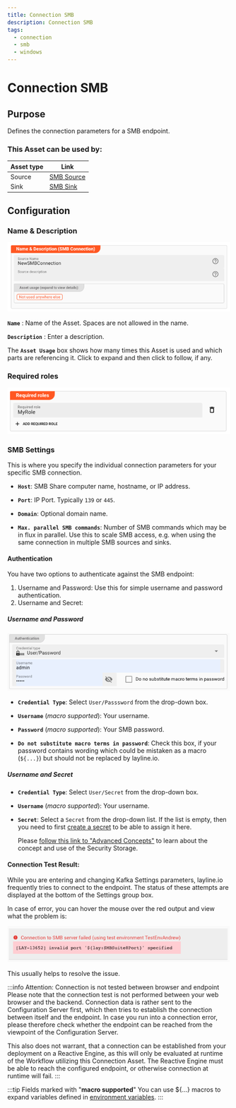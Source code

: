 ```yaml
---
title: Connection SMB
description: Connection SMB
tags:
  - connection
  - smb
  - windows
---
```


# Connection SMB

## Purpose

Defines the connection parameters for a SMB endpoint.

### This Asset can be used by:

| Asset type | Link                                                |
|------------|-----------------------------------------------------|
| Source     | [SMB Source](/docs/assets/sources/asset-source-smb) |
| Sink       | [SMB Sink](/docs/assets/sinks/asset-sink-smb)       |

## Configuration

### Name & Description

![Name & Description (Connection SMB)](.asset-connection-smb_images/0243a9e1.png)

**`Name`** : Name of the Asset. Spaces are not allowed in the name.

**`Description`** : Enter a description.

The **`Asset Usage`** box shows how many times this Asset is used and which parts are referencing it. Click to expand and then click to follow, if any.

### Required roles

![Required Roles (Connection SMB)](./.asset-connection-smb_images/c2e6ec39.png)

### SMB Settings

This is where you specify the individual connection parameters for your specific SMB connection.

* **`Host`**:
  SMB Share computer name, hostname, or IP address.

* **`Port`**:
  IP Port. Typically `139` or `445`.

* **`Domain`**:
  Optional domain name.

* **`Max. parallel SMB commands`**:
  Number of SMB commands which may be in flux in parallel.
  Use this to scale SMB access, e.g. when using the same connection in multiple SMB sources and sinks.

#### Authentication

You have two options to authenticate against the SMB endpoint:

1. Username and Password: Use this for simple username and password authentication.
2. Username and Secret:

##### Username and Password

![Username and Password (Connection SMB)](.asset-connection-smb_images/bdbf6d1b.png)

* **`Credential Type`**:
  Select `User/Passsword` from the drop-down box.

* **`Username`** (_macro supported_):
  Your username.

* **`Password`** (_macro supported_):
  Your SMB password.

* **`Do not substitute macro terms in password`**:
  Check this box, if your password contains wording which could be mistaken as a macro (`${...}`) but should not be replaced by layline.io.

##### Username and Secret

* **`Credential Type`**:
  Select `User/Secret` from the drop-down box.

* **`Username`** (_macro supported_):
  Your username.

* **`Secret`**:
  Select a `Secret` from the drop-down list. If the list is empty, then you need to first [create a secret](/docs/assets/resources/asset-resource-secret) to be able to assign it here.

  Please [follow this link to "Advanced Concepts"](/docs/concept/advanced/secret-management) to learn about the concept and use of the Security Storage.

#### Connection Test Result:

While you are entering and changing Kafka Settings parameters, layline.io frequently tries to connect to the endpoint.
The status of these attempts are displayed at the bottom of the Settings group box.

In case of error, you can hover the mouse over the red output and view what the problem is:

![Connection Test Result negative (Connection SMB)](.asset-connection-smb_images/38c3b2ba.png)

This usually helps to resolve the issue.

:::info Attention: Connection is not tested between browser and endpoint
Please note that the connection test is not performed between your web browser and the backend.
Connection data is rather sent to the Configuration Server first, which then tries to establish the connection between itself and the endpoint.
In case you run into a connection error, please therefore check whether the endpoint can be reached from the viewpoint of the Configuration Server.

This also does not warrant, that a connection can be established from your deployment on a Reactive Engine, as this will only be evaluated at runtime of the Workflow utilizing this Connection Asset.
The Reactive Engine must be able to reach the configured endpoint, or otherwise connection at runtime will fail.
:::

:::tip Fields marked with "**macro supported**"
You can use $\{...\} macros to expand variables defined in [environment variables](/docs/assets/resources/asset-resource-environment).
:::
